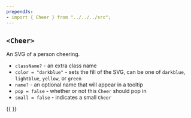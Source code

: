 ```yaml
---
prependJs:
- import { Cheer } from "../../../src";
---
```


## `<Cheer>`

An SVG of a person cheering.

* `className?` - an extra class name
* `color = "darkblue"` - sets the fill of the SVG, can be one of `darkblue`, `lightblue`, `yellow`, or `green`
* `name?` - an optional name that will appear in a tooltip
* `pop = false` - whether or not this `Cheer` should pop in
* `small = false` - indicates a small `Cheer`

{{
  <Cheer name="Harry" color="darkblue" pop />
  <Cheer name="Hermione" color="green" />
  <Cheer name="Ron" color="lightblue" />
  <Cheer name="Luna" color="yellow" />
  <Cheer small name="Dobby" color="darkblue" />
  <Cheer small name="Winky" color="green" />
}}
